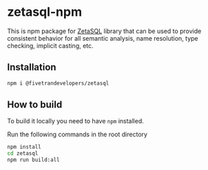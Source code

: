 # zetasql-npm

This is npm package for [ZetaSQL](https://github.com/google/zetasql) library that can be used to provide consistent behavior for all semantic analysis, name resolution, type checking, implicit casting, etc.

## Installation

```sh
npm i @fivetrandevelopers/zetasql
```

## How to build

To build it locally you need to have `npm` installed.

Run the following commands in the root directory

```sh
npm install
cd zetasql
npm run build:all
```
